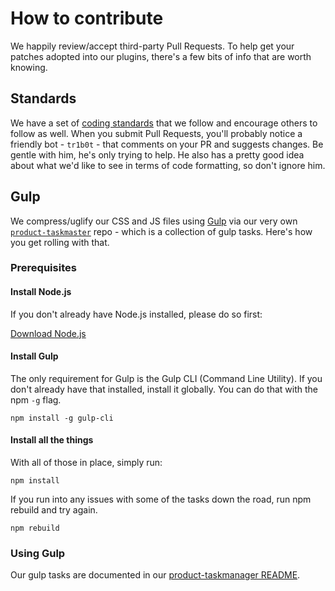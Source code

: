 # How to contribute

We happily review/accept third-party Pull Requests. To help get your
patches adopted into our plugins, there's a few bits of info that are
worth knowing.

## Standards

We have a set of [coding standards](http://moderntribe.github.io/products-engineering/)
that we follow and encourage others to follow as well. When you submit
Pull Requests, you'll probably notice a friendly bot - `tr1b0t` - that
comments on your PR and suggests changes. Be gentle with him, he's only
trying to help. He also has a pretty good idea about what we'd like to
see in terms of code formatting, so don't ignore him.

## Gulp

We compress/uglify our CSS and JS files using [Gulp](http://gulpjs.com/)
via our very own [`product-taskmaster`](https://github.com/moderntribe/product-taskmaster)
repo - which is a collection of gulp tasks. Here's how you get rolling
with that.

### Prerequisites

#### Install Node.js

If you don't already have Node.js installed, please do so first:

[Download Node.js](http://nodejs.org/download/)

#### Install Gulp

The only requirement for Gulp is the Gulp CLI (Command Line Utility). If
you don't already have that installed, install it globally. You can do
that with the npm `-g` flag.

```
npm install -g gulp-cli
```

#### Install all the things

With all of those in place, simply run:

```
npm install
```

If you run into any issues with some of the tasks down the road, run npm
rebuild and try again.

```
npm rebuild
```

### Using Gulp

Our gulp tasks are documented in our [product-taskmanager README](https://github.com/moderntribe/product-taskmaster#gulp-tasks).
